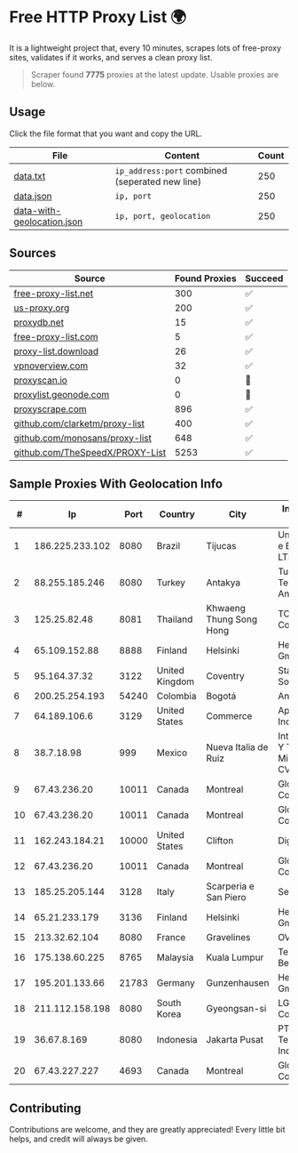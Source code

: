 
# Free HTTP Proxy List 🌍

It is a lightweight project that, every 10 minutes, scrapes lots of free-proxy sites, validates if it works, and serves a clean proxy list.


> Scraper found **7775** proxies at the latest update. Usable proxies are below.

## Usage

Click the file format that you want and copy the URL.


|File|Content|Count|
|----|-------|-----|
|[data.txt](https://raw.githubusercontent.com/themiralay/Proxy-List-World/master/data.txt)|`ip_address:port` combined (seperated new line)|250|
|[data.json](https://raw.githubusercontent.com/themiralay/Proxy-List-World/master/data.json)|`ip, port`|250|
|[data-with-geolocation.json](https://raw.githubusercontent.com/themiralay/Proxy-List-World/master/data-with-geolocation.json)|`ip, port, geolocation`|250|

## Sources

|Source|Found Proxies|Succeed|
|------|-------------|-------|
|[free-proxy-list.net](https://free-proxy-list.net)|300|✅|
|[us-proxy.org](https://www.us-proxy.org)|200|✅|
|[proxydb.net](http://proxydb.net)|15|✅|
|[free-proxy-list.com](https://free-proxy-list.com/?page=&port=&type%5B%5D=http&type%5B%5D=https&up_time=0&search=Search)|5|✅|
|[proxy-list.download](https://www.proxy-list.download/HTTP)|26|✅|
|[vpnoverview.com](https://vpnoverview.com/privacy/anonymous-browsing/free-proxy-servers)|32|✅|
|[proxyscan.io](https://www.proxyscan.io)|0|🚫|
|[proxylist.geonode.com](https://proxylist.geonode.com/api/proxy-list?limit=300&page=1&sort_by=lastChecked&sort_type=desc&protocols=http,https)|0|🚫|
|[proxyscrape.com](https://api.proxyscrape.com/v2/?request=displayproxies&protocol=http&timeout=10000&country=all&ssl=all&anonymity=all)|896|✅|
|[github.com/clarketm/proxy-list](https://raw.githubusercontent.com/clarketm/proxy-list/master/proxy-list-raw.txt)|400|✅|
|[github.com/monosans/proxy-list](https://raw.githubusercontent.com/monosans/proxy-list/main/proxies/http.txt)|648|✅|
|[github.com/TheSpeedX/PROXY-List](https://raw.githubusercontent.com/TheSpeedX/PROXY-List/master/http.txt)|5253|✅|


## Sample Proxies With Geolocation Info

|#|Ip|Port|Country|City|Internet Service Provider|
|-|--|----|-------|----|-------------------------|
|1|186.225.233.102|8080|Brazil|Tijucas|Unetvale Servicos e Equipamentos LTDA|
|2|88.255.185.246|8080|Turkey|Antakya|Turk Telekomunikasyon Anonim Sirketi|
|3|125.25.82.48|8081|Thailand|Khwaeng Thung Song Hong|TOT Public Company Limited|
|4|65.109.152.88|8888|Finland|Helsinki|Hetzner Online GmbH|
|5|95.164.37.32|3122|United Kingdom|Coventry|Stark Industries Solutions LTD|
|6|200.25.254.193|54240|Colombia|Bogotá|Andinet ON Line|
|7|64.189.106.6|3129|United States|Commerce|Apogee Telecom Inc.|
|8|38.7.18.98|999|Mexico|Nueva Italia de Ruiz|Internet Telefonia Y TV De Michoacan SA De CV|
|9|67.43.236.20|10011|Canada|Montreal|GloboTech Communications|
|10|67.43.236.20|10011|Canada|Montreal|GloboTech Communications|
|11|162.243.184.21|10000|United States|Clifton|DigitalOcean, LLC|
|12|67.43.236.20|10011|Canada|Montreal|GloboTech Communications|
|13|185.25.205.144|3128|Italy|Scarperia e San Piero|Servereasy Italy|
|14|65.21.233.179|3136|Finland|Helsinki|Hetzner Online GmbH|
|15|213.32.62.104|8080|France|Gravelines|OVH SAS|
|16|175.138.60.225|8765|Malaysia|Kuala Lumpur|Telekom Malaysia Berhad|
|17|195.201.133.66|21783|Germany|Gunzenhausen|Hetzner Online GmbH|
|18|211.112.158.198|8080|South Korea|Gyeongsan-si|LG HelloVision Corp.|
|19|36.67.8.169|8080|Indonesia|Jakarta Pusat|PT. Telekomunikasi Indonesia|
|20|67.43.227.227|4693|Canada|Montreal|GloboTech Communications|



## Contributing

Contributions are welcome, and they are greatly appreciated! Every
little bit helps, and credit will always be given.


